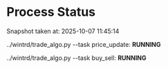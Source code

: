 # Process Status

Snapshot taken at: 2025-10-07 11:45:14

../wintrd/trade_algo.py --task price_update: **RUNNING**

../wintrd/trade_algo.py --task buy_sell: **RUNNING**

